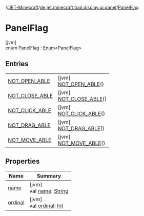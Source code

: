 //[JET-Minecraft](../../../index.md)/[de.jet.minecraft.tool.display.ui.panel](../index.md)/[PanelFlag](index.md)

# PanelFlag

[jvm]\
enum [PanelFlag](index.md) : [Enum](https://kotlinlang.org/api/latest/jvm/stdlib/kotlin/-enum/index.html)&lt;[PanelFlag](index.md)&gt;

## Entries

| | |
|---|---|
| [NOT_OPEN_ABLE](-n-o-t_-o-p-e-n_-a-b-l-e/index.md) | [jvm]<br>[NOT_OPEN_ABLE](-n-o-t_-o-p-e-n_-a-b-l-e/index.md)() |
| [NOT_CLOSE_ABLE](-n-o-t_-c-l-o-s-e_-a-b-l-e/index.md) | [jvm]<br>[NOT_CLOSE_ABLE](-n-o-t_-c-l-o-s-e_-a-b-l-e/index.md)() |
| [NOT_CLICK_ABLE](-n-o-t_-c-l-i-c-k_-a-b-l-e/index.md) | [jvm]<br>[NOT_CLICK_ABLE](-n-o-t_-c-l-i-c-k_-a-b-l-e/index.md)() |
| [NOT_DRAG_ABLE](-n-o-t_-d-r-a-g_-a-b-l-e/index.md) | [jvm]<br>[NOT_DRAG_ABLE](-n-o-t_-d-r-a-g_-a-b-l-e/index.md)() |
| [NOT_MOVE_ABLE](-n-o-t_-m-o-v-e_-a-b-l-e/index.md) | [jvm]<br>[NOT_MOVE_ABLE](-n-o-t_-m-o-v-e_-a-b-l-e/index.md)() |

## Properties

| Name | Summary |
|---|---|
| [name](../../de.jet.minecraft.tool.input/-keyboard/-type/-a-n-y/index.md#-372974862%2FProperties%2F-726029290) | [jvm]<br>val [name](../../de.jet.minecraft.tool.input/-keyboard/-type/-a-n-y/index.md#-372974862%2FProperties%2F-726029290): [String](https://kotlinlang.org/api/latest/jvm/stdlib/kotlin/-string/index.html) |
| [ordinal](../../de.jet.minecraft.tool.input/-keyboard/-type/-a-n-y/index.md#-739389684%2FProperties%2F-726029290) | [jvm]<br>val [ordinal](../../de.jet.minecraft.tool.input/-keyboard/-type/-a-n-y/index.md#-739389684%2FProperties%2F-726029290): [Int](https://kotlinlang.org/api/latest/jvm/stdlib/kotlin/-int/index.html) |
